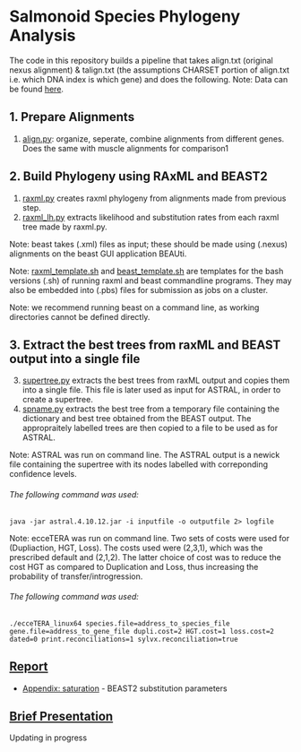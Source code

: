 # Salmonoid Species Phylogeny Analysis

The code in this repository builds a pipeline that takes align.txt (original nexus alignment) & talign.txt (the assumptions CHARSET portion of align.txt i.e. which DNA index is which gene) and does the following.
Note: Data can be found [here](https://www.ncbi.nlm.nih.gov/pubmed/23071608).

## 1. Prepare Alignments
  1. [align.py](./align.py): organize, seperate, combine alignments from different genes. Does the same with muscle alignments for comparison1

## 2. Build Phylogeny using RAxML and BEAST2
  1. [raxml.py](./raxml.py) creates raxml phylogeny from alignments made from previous step.
  2. [raxml_lh.py](./raxml_lh.py) extracts likelihood and substitution rates from each raxml tree made by raxml.py.

Note: beast takes (.xml) files as input; these should be made using (.nexus) alignments on the beast GUI application BEAUti.

Note: [raxml_template.sh](./raxml_template.sh) and [beast_template.sh](./beast_template.sh) are templates for the bash versions (.sh) of running raxml and beast commandline programs. They may also be embedded into (.pbs) files for submission as jobs on a cluster.

Note: we recommend running beast on a command line, as working directories cannot be defined directly.

## 3. Extract the best trees from raxML and BEAST output into a single file
  3. [supertree.py](./supertree.py) extracts the best trees from raxML output and copies them into a single file. This file is later used as input for ASTRAL, in order to create a supertree.
  4. [spname.py](./spname.py) extracts the best tree from a temporary file containing the dictionary and best tree obtained from the BEAST output. The appropraitely labelled trees are then copied to a file to be used as for ASTRAL. 

Note: ASTRAL was run on command line. The ASTRAL output is a newick file containing the supertree with its nodes labelled with correponding confidence levels. 
###### The following command was used:
    java -jar astral.4.10.12.jar -i inputfile -o outputfile 2> logfile

Note: ecceTERA was run on command line. Two sets of costs were used for (Dupliaction, HGT, Loss). The costs used were (2,3,1), which was the prescribed default and (2,1,2). The latter choice of cost was to reduce the cost HGT as compared to Duplication and Loss, thus increasing the probability of transfer/introgression. 
###### The following command was used:
    ./ecceTERA_linux64 species.file=address_to_species_file gene.file=address_to_gene_file dupli.cost=2 HGT.cost=1 loss.cost=2 dated=0 print.reconciliations=1 sylvx.reconciliation=true

## [Report](./report.pdf)
+ [Appendix: saturation](./nucleotide_substitution) - BEAST2 substitution parameters

## [Brief Presentation](./presentation.pdf)

Updating in progress
